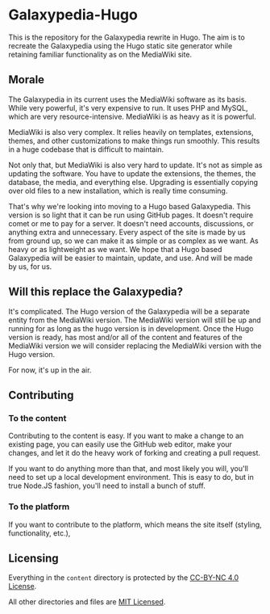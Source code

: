 # Galaxypedia-Hugo
This is the repository for the Galaxypedia rewrite in Hugo. The aim is to recreate the Galaxypedia using the Hugo static site generator while retaining familiar functionality as on the MediaWiki site.

## Morale
The Galaxypedia in its current uses the MediaWiki software as its basis. While very powerful, it's very expensive to run. It uses PHP and MySQL, which are very resource-intensive. MediaWiki is as heavy as it is powerful.

MediaWiki is also very complex. It relies heavily on templates, extensions, themes, and other customizations to make things run smoothly. This results in a huge codebase that is difficult to maintain.

Not only that, but MediaWiki is also very hard to update. It's not as simple as updating the software. You have to update the extensions, the themes, the database, the media, and everything else. Upgrading is essentially copying over old files to a new installation, which is really time consuming.

That's why we're looking into moving to a Hugo based Galaxypedia. This version is so light that it can be run using GitHub pages. It doesn't require comet or me to pay for a server. It doesn't need accounts, discussions, or anything extra and unnecessary. Every aspect of the site is made by us from ground up, so we can make it as simple or as complex as we want. As heavy or as lightweight as we want. We hope that a Hugo based Galaxypedia will be easier to maintain, update, and use. And will be made by us, for us.

## Will this replace the Galaxypedia?
It's complicated. The Hugo version of the Galaxypedia will be a separate entity from the MediaWiki version. The MediaWiki version will still be up and running for as long as the hugo version is in development. Once the Hugo version is ready, has most and/or all of the content and features of the MediaWiki version we will consider replacing the MediaWiki version with the Hugo version.

For now, it's up in the air.

## Contributing
### To the content
Contributing to the content is easy. If you want to make a change to an existing page, you can easily use the GitHub web editor, make your changes, and let it do the heavy work of forking and creating a pull request.

If you want to do anything more than that, and most likely you will, you'll need to set up a local development environment. This is easy to do, but in true Node.JS fashion, you'll need to install a bunch of stuff.

### To the platform
If you want to contribute to the platform, which means the site itself (styling, functionality, etc.), 

## Licensing
Everything in the `content` directory is protected by the [CC-BY-NC 4.0 License](https://creativecommons.org/licenses/by-nc/4.0/).

All other directories and files are [MIT Licensed](https://en.wikipedia.org/wiki/MIT_License).
